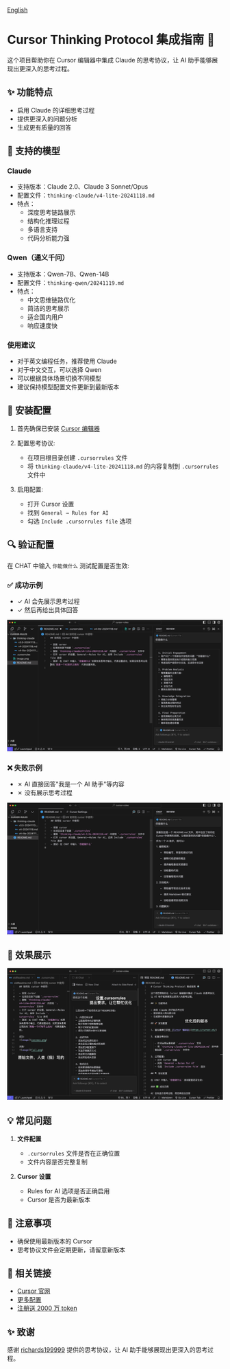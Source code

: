 [English](README_en.md)

# Cursor Thinking Protocol 集成指南 🤖

这个项目帮助你在 Cursor 编辑器中集成 Claude 的思考协议，让 AI 助手能够展现出更深入的思考过程。

## ✨ 功能特点

- 启用 Claude 的详细思考过程
- 提供更深入的问题分析
- 生成更有质量的回答

## 🤖 支持的模型

### Claude

- 支持版本：Claude 2.0、Claude 3 Sonnet/Opus
- 配置文件：`thinking-claude/v4-lite-20241118.md`
- 特点：
  - 深度思考链路展示
  - 结构化推理过程
  - 多语言支持
  - 代码分析能力强

### Qwen（通义千问）

- 支持版本：Qwen-7B、Qwen-14B
- 配置文件：`thinking-qwen/20241119.md`
- 特点：
  - 中文思维链路优化
  - 简洁的思考展示
  - 适合国内用户
  - 响应速度快

### 使用建议

- 对于英文编程任务，推荐使用 Claude
- 对于中文交互，可以选择 Qwen
- 可以根据具体场景切换不同模型
- 建议保持模型配置文件更新到最新版本

## 🚀 安装配置

1. 首先确保已安装 [Cursor 编辑器](https://cursor.sh/)

2. 配置思考协议:

   - 在项目根目录创建 `.cursorrules` 文件
   - 将 `thinking-claude/v4-lite-20241118.md` 的内容复制到 `.cursorrules` 文件中

3. 启用配置:
   - 打开 Cursor 设置
   - 找到 `General → Rules for AI`
   - 勾选 `Include .cursorrules file` 选项

## 🔍 验证配置

在 CHAT 中输入 `你能做什么` 测试配置是否生效:

### ✅ 成功示例

- ✓ AI 会先展示思考过程
- ✓ 然后再给出具体回答

![配置成功示例](success.png)

### ❌ 失败示例

- ✗ AI 直接回答"我是一个 AI 助手"等内容
- ✗ 没有展示思考过程

![配置失败示例](fail.png)

## 🎉 效果展示

![image](thinking-claude.png)

## 💡 常见问题

1. **文件配置**

   - `.cursorrules` 文件是否在正确位置
   - 文件内容是否完整复制

2. **Cursor 设置**
   - Rules for AI 选项是否正确启用
   - Cursor 是否为最新版本

## 📝 注意事项

- 确保使用最新版本的 Cursor
- 思考协议文件会定期更新，请留意新版本

## 🔗 相关链接

- [Cursor 官网](https://cursor.sh/)
- [更多配置](https://cursor.directory/)
- [注册送 2000 万 token](https://cloud.siliconflow.cn/i/h5JiyFm0)

## ✨ 致谢

感谢 [richards199999](https://github.com/richards199999/Thinking-Claude) 提供的思考协议，让 AI 助手能够展现出更深入的思考过程。
